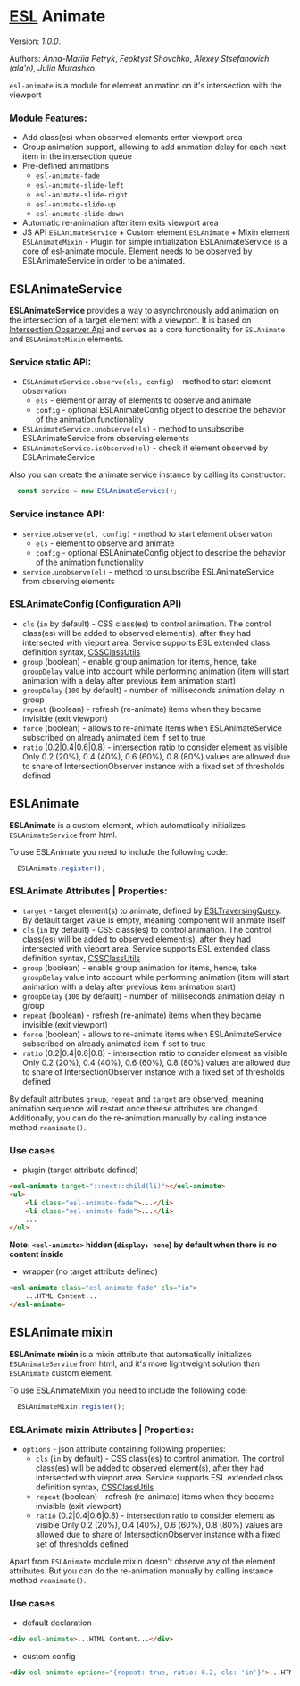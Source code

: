 # [ESL](https://exadel-inc.github.io/esl/) Animate

Version: *1.0.0*.

Authors: *Anna-Mariia Petryk*, *Feoktyst Shovchko*, *Alexey Stsefanovich (ala'n)*, *Julia Murashko*.

<a name="intro"></a>

`esl-animate` is a module for element animation on it's intersection with the viewport

### Module Features:
- Add class(es) when observed elements enter viewport area
- Group animation support, allowing to add animation delay for each next item in the intersection queue
- Pre-defined animations
  - `esl-animate-fade`
  - `esl-animate-slide-left`
  - `esl-animate-slide-right`
  - `esl-animate-slide-up`
  - `esl-animate-slide-down`
- Automatic re-animation after item exits viewport area
- JS API `ESLAnimateService` + Custom element `ESLAnimate` + Mixin element `ESLAnimateMixin` - Plugin for simple initialization
ESLAnimateService is a core of esl-animate module. Element needs to be observed by ESLAnimateService 
in order to be animated.

## ESLAnimateService

**ESLAnimateService** provides a way to asynchronously add animation on the intersection of a target element with a viewport. It is based on [Intersection Observer Api](https://developer.mozilla.org/en-US/docs/Web/API/Intersection_Observer_API) and serves as a core functionality for `ESLAnimate` and `ESLAnimateMixin` elements.

### Service static API:
- `ESLAnimateService.observe(els, config)` - method to start element observation
  - `els` - element or array of elements to observe and animate
  - `config` - optional ESLAnimateConfig object to describe the behavior of the animation functionality
- `ESLAnimateService.unobserve(els)` - method to unsubscribe ESLAnimateService from observing elements
- `ESLAnimateService.isObserved(el)` - check if element observed by ESLAnimateService

Also you can create the animate service instance by calling its constructor:
```js
  const service = new ESLAnimateService();
```

### Service instance API:
- `service.observe(el, config)` - method to start element observation
  - `els` - element to observe and animate
  - `config` - optional ESLAnimateConfig object to describe the behavior of the animation functionality
- `service.unobserve(el)` - method to unsubscribe ESLAnimateService from observing elements

### ESLAnimateConfig (Configuration API)
- `cls` (`in` by default) - CSS class(es) to control animation. The control class(es) will be added to observed element(s), after they had intersected with vieport area. Service supports ESL extended class definition syntax, [CSSClassUtils](../esl-utils/dom/class.ts)
- `group` (boolean) - enable group animation for items, hence, take `groupDelay` value into account while performing animation
(item will start animation with a delay after previous item animation start)
- `groupDelay` (`100` by default) - number of milliseconds animation delay in group
- `repeat` (boolean) - refresh (re-animate) items when they became invisible (exit viewport)
- `force` (boolean) - allows to re-animate items when ESLAnimateService subscribed 
on already animated item if set to true
- `ratio` (0.2|0.4|0.6|0.8) - intersection ratio to consider element as visible
Only 0.2 (20%), 0.4 (40%), 0.6 (60%), 0.8 (80%) values are allowed due to share of IntersectionObserver instance
with a fixed set of thresholds defined

## ESLAnimate

**ESLAnimate** is a custom element, which automatically initializes `ESLAnimateService` from html.

To use ESLAnimate you need to include the following code:
```js
  ESLAnimate.register();
```

### ESLAnimate Attributes | Properties:
- `target` - target element(s) to animate, defined by [ESLTraversingQuery](../esl-traversing-query/README.md). By default target value is empty, meaning component will animate itself
- `cls` (`in` by default) - CSS class(es) to control animation. The control class(es) will be added to observed element(s), after they had intersected with vieport area. Service supports ESL extended class definition syntax, [CSSClassUtils](../esl-utils/dom/class.ts)
- `group` (boolean) - enable group animation for items, hence, take `groupDelay` value into account while performing animation
(item will start animation with a delay after previous item animation start)
- `groupDelay` (`100` by default) - number of milliseconds animation delay in group
- `repeat` (boolean) - refresh (re-animate) items when they became invisible (exit viewport)
- `force` (boolean) - allows to re-animate items when ESLAnimateService subscribed 
on already animated item if set to true
- `ratio` (0.2|0.4|0.6|0.8) - intersection ratio to consider element as visible
Only 0.2 (20%), 0.4 (40%), 0.6 (60%), 0.8 (80%) values are allowed due to share of IntersectionObserver instance
with a fixed set of thresholds defined

By default attributes `group`, `repeat` and `target` are observed, meaning animation sequence will restart once theese attributes are changed. Additionally, you can do the re-animation manually by calling instance method `reanimate()`.

### Use cases
- plugin (target attribute defined)
```html
<esl-animate target="::next::child(li)"></esl-animate>
<ul>
    <li class="esl-animate-fade">...</li>
    <li class="esl-animate-fade">...</li>
    ...
</ul>
```
**Note: `<esl-animate>` hidden (`display: none`) by default when there is no content inside** 

- wrapper (no target attribute defined)
```html
<esl-animate class="esl-animate-fade" cls="in">
    ...HTML Content...
</esl-animate>
```

## ESLAnimate mixin

**ESLAnimate mixin** is a mixin attribute that automatically initializes `ESLAnimateService` from html, and it's more lightweight solution than `ESLAnimate` custom element.

To use ESLAnimateMixin you need to include the following code:
```js
  ESLAnimateMixin.register();
```

### ESLAnimate mixin Attributes | Properties:
- `options` - json attribute containing following properties:
  - `cls` (`in` by default) - CSS class(es) to control animation. The control class(es) will be added to observed element(s), after they had intersected with vieport area. Service supports ESL extended class definition syntax, [CSSClassUtils](../esl-utils/dom/class.ts)
  - `repeat` (boolean) - refresh (re-animate) items when they became invisible (exit viewport)
  - `ratio` (0.2|0.4|0.6|0.8) - intersection ratio to consider element as visible
  Only 0.2 (20%), 0.4 (40%), 0.6 (60%), 0.8 (80%) values are allowed due to share of IntersectionObserver instance
  with a fixed set of thresholds defined

Apart from `ESLAnimate` module mixin doesn't observe any of the element attributes. But you can do the re-animation manually by calling instance method `reanimate()`.

### Use cases
- default declaration
```html
<div esl-animate>...HTML Content...</div>
```
- custom config
```html
<div esl-animate options="{repeat: true, ratio: 0.2, cls: 'in'}">...HTML Content...</div>
```
